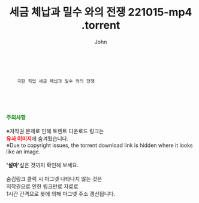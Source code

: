 ﻿---
layout: post
title:  "                    세금 체납과 밀수 와의 전쟁 221015-mp4                .torrent"
author: John
categories: [ TV ]
tags: [  ]
image:  
description: "                    세금 체납과 밀수 와의 전쟁 221015-mp4                 torrent 정보 공유"
toc: true
toc_sticky: true
---

<br>

        극한 직업 세금 체납과 밀수 와의 전쟁    
    
<br><br><br>
<p data-ke-size="size16"><b><span style="color: green;">주의사항</span></b><br /><br />※저작권 문제로 인해 토렌트 다운로드 링크는<br /><b><span style="color: red;">유사 이미지</span></b>에 숨겨뒀습니다.<br />※Due to copyright issues, the torrent download link is hidden where it looks like an image.<br /><br /><b>'설마'</b>싶은 것까지 확인해 보세요.<br /><br />숨김링크 클릭 시 마그넷 나타나지 않는 것은<br />저작권으로 인한 링크만료 자료로<br />1시간 간격으로 봇에 의해 마그넷 주소 갱신됩니다.</p>
